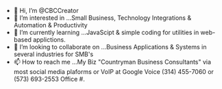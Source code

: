 - 👋 Hi, I’m @CBCCreator
- 👀 I’m interested in ...Small Business, Technology Integrations & Automation & Productivity
- 🌱 I’m currently learning ...JavaScipt & simple coding for utilities in web-based applictions.
- 💞️ I’m looking to collaborate on ...Business Applications & Systems in several industries for SMB's
- 📫 How to reach me ...My Biz "Countryman Business Consultants" via most social media plaforms or VoIP at Google Voice ‪(314) 455-7060‬ or (573) 693-2553 Office #. 

<!---
CBCCreator/CBCCreator is a ✨ special ✨ repository because its `README.md` (this file) appears on your GitHub profile.
You can click the Preview link to take a look at your changes.
--->

